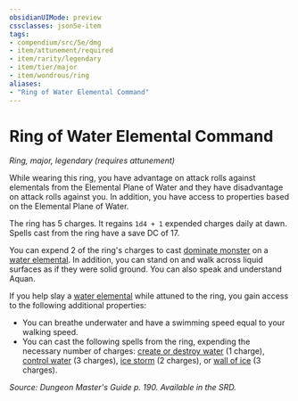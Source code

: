 ```yaml
---
obsidianUIMode: preview
cssclasses: json5e-item
tags:
- compendium/src/5e/dmg
- item/attunement/required
- item/rarity/legendary
- item/tier/major
- item/wondrous/ring
aliases: 
- "Ring of Water Elemental Command"
---
```

# Ring of Water Elemental Command
*Ring, major, legendary (requires attunement)*  


While wearing this ring, you have advantage on attack rolls against elementals from the Elemental Plane of Water and they have disadvantage on attack rolls against you. In addition, you have access to properties based on the Elemental Plane of Water.

The ring has 5 charges. It regains `1d4 + 1` expended charges daily at dawn. Spells cast from the ring have a save DC of 17.

You can expend 2 of the ring's charges to cast [dominate monster](dominate-monster.md) on a [water elemental](b_water-elemental.md). In addition, you can stand on and walk across liquid surfaces as if they were solid ground. You can also speak and understand Aquan.

If you help slay a [water elemental](b_water-elemental.md) while attuned to the ring, you gain access to the following additional properties:

- You can breathe underwater and have a swimming speed equal to your walking speed.  
- You can cast the following spells from the ring, expending the necessary number of charges: [create or destroy water](create-or-destroy-water.md) (1 charge), [control water](control-water.md) (3 charges), [ice storm](ice-storm.md) (2 charges), or [wall of ice](wall-of-ice.md) (3 charges).  

*Source: Dungeon Master's Guide p. 190. Available in the SRD.*